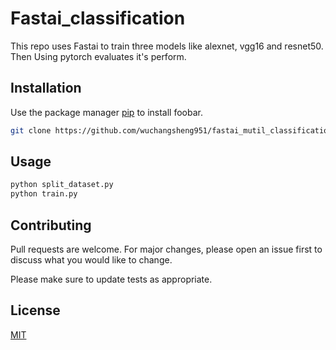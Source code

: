 # Fastai_classification

This repo uses Fastai to train three models like alexnet, vgg16 and resnet50. Then Using pytorch evaluates it's perform.

## Installation

Use the package manager [pip](https://pip.pypa.io/en/stable/) to install foobar.

```bash
git clone https://github.com/wuchangsheng951/fastai_mutil_classification.git
```

## Usage

```bash
python split_dataset.py
python train.py
```

## Contributing
Pull requests are welcome. For major changes, please open an issue first to discuss what you would like to change.

Please make sure to update tests as appropriate.

## License
[MIT](https://choosealicense.com/licenses/mit/)